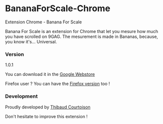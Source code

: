 # BananaForScale-Chrome
Extension Chrome - Banana For Scale

Banana For Scale is an extension for Chrome that let you mesure how much you have scrolled on 9GAG. The mesurement is made in Bananas, because, you know it's... Universal.

### Version
1.0.1

You can download it in the [Google Webstore]

Firefox user ? You can have the [Firefox version] too !

### Development

Proudly developed by [Thibaud Courtoison]

Don't hesitate to improve this extension !

[Google Webstore]:https://chrome.google.com/webstore/detail/banana-for-scale/fbbkifgmhdpljfcinfaijgmlmpdbmejf
[Firefox version]:https://github.com/ErrOrnAmE/BananaForScale-Firefox
[Thibaud Courtoison]:http://thibaudcourtoison.fr/


